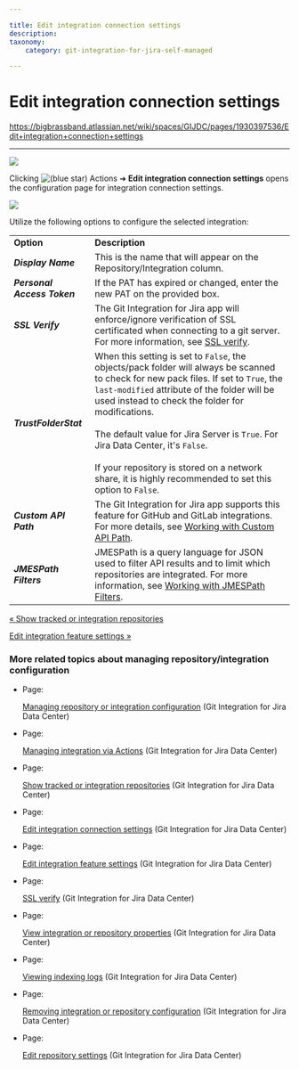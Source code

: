 ```yaml
---

title: Edit integration connection settings
description:
taxonomy:
    category: git-integration-for-jira-self-managed

---
```


# Edit integration connection settings

<https://bigbrassband.atlassian.net/wiki/spaces/GIJDC/pages/1930397536/Edit+integration+connection+settings>

* * *

![](https://bigbrassband.atlassian.net/wiki/download/thumbnails/1930397536/gitcfg-actions-edit-repo-conn-cfg.png?version=1&modificationDate=1630642845462&cacheVersion=1&api=v2&width=680&height=213)

Clicking ![(blue star)](/wiki/s/-1639011364/6452/8b4898d3c114827e64ec143b4fa79bb76a6cfa5b/_/images/icons/emoticons/star_blue.png) Actions ➜ **Edit integration connection settings** opens the configuration page for integration connection settings.

![](https://bigbrassband.atlassian.net/wiki/download/thumbnails/1930397536/gitserver-edit-integration-conn-cfg.png?version=1&modificationDate=1630642844991&cacheVersion=1&api=v2&width=680&height=514)

Utilize the following options to configure the selected integration:

|     |     |
| --- | --- |
| **Option** | **Description** |
| _**Display Name**_ | This is the name that will appear on the Repository/Integration column. |
| _**Personal Access Token**_ | If the PAT has expired or changed, enter the new PAT on the provided box. |
| _**SSL Verify**_ | The Git Integration for Jira app will enforce/ignore verification of SSL certificated when connecting to a git server. For more information, see [SSL verify](/wiki/spaces/GIJDC/pages/1930397639/SSL+verify). |
| _**TrustFolderStat**_ | When this setting is set to `False`, the objects/pack folder will always be scanned to check for new pack files. If set to `True`, the `last-modified` attribute of the folder will be used instead to check the folder for modifications.<br><br>The default value for Jira Server is `True`. For Jira Data Center, it's `False`.<br><br>If your repository is stored on a network share, it is highly recommended to set this option to `False`. |
| _**Custom API Path**_ | The Git Integration for Jira app supports this feature for GitHub and GitLab integrations. For more details, see [Working with Custom API Path](https://bigbrassband.atlassian.net/wiki/spaces/GIJDC/pages/135331922/Working+with+Custom+API+Path). |
| _**JMESPath Filters**_ | JMESPath is a query language for JSON used to filter API results and to limit which repositories are integrated. For more information, see [Working with JMESPath Filters](/wiki/spaces/GIJDC/pages/135430238/Working+with+JMESPath+Filters). |

[« Show tracked or integration repositories](/wiki/spaces/GIJDC/pages/1930397507/Show+tracked+or+integration+repositories)

[Edit integration feature settings »](/wiki/spaces/GIJDC/pages/1930397576/Edit+integration+feature+settings)

### More related topics about managing repository/integration configuration

*   Page:
    
    [Managing repository or integration configuration](/wiki/spaces/GIJDC/pages/1930397435/Managing+repository+or+integration+configuration) (Git Integration for Jira Data Center)
    
*   Page:
    
    [Managing integration via Actions](/wiki/spaces/GIJDC/pages/1930397476/Managing+integration+via+Actions) (Git Integration for Jira Data Center)
    
*   Page:
    
    [Show tracked or integration repositories](/wiki/spaces/GIJDC/pages/1930397507/Show+tracked+or+integration+repositories) (Git Integration for Jira Data Center)
    
*   Page:
    
    [Edit integration connection settings](/wiki/spaces/GIJDC/pages/1930397536/Edit+integration+connection+settings) (Git Integration for Jira Data Center)
    
*   Page:
    
    [Edit integration feature settings](/wiki/spaces/GIJDC/pages/1930397576/Edit+integration+feature+settings) (Git Integration for Jira Data Center)
    
*   Page:
    
    [SSL verify](/wiki/spaces/GIJDC/pages/1930397639/SSL+verify) (Git Integration for Jira Data Center)
    
*   Page:
    
    [View integration or repository properties](/wiki/spaces/GIJDC/pages/1930397673/View+integration+or+repository+properties) (Git Integration for Jira Data Center)
    
*   Page:
    
    [Viewing indexing logs](/wiki/spaces/GIJDC/pages/1930397702/Viewing+indexing+logs) (Git Integration for Jira Data Center)
    
*   Page:
    
    [Removing integration or repository configuration](/wiki/spaces/GIJDC/pages/1930397738/Removing+integration+or+repository+configuration) (Git Integration for Jira Data Center)
    
*   Page:
    
    [Edit repository settings](/wiki/spaces/GIJDC/pages/1947107348/Edit+repository+settings) (Git Integration for Jira Data Center)